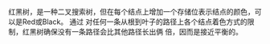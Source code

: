 红黑树，是一种二叉搜索树，但在每个结点上增加一个存储位表示结点的颜色，可以是Red或Black。 通过
对任何一条从根到叶子的路径上各个结点着色方式的限制，红黑树确保没有一条路径会比其他路径长出俩
倍，因而是接近平衡的。
